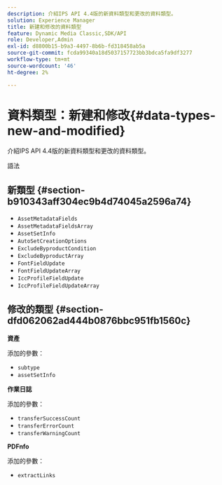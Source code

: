 ```yaml
---
description: 介紹IPS API 4.4版的新資料類型和更改的資料類型。
solution: Experience Manager
title: 新建和修改的資料類型
feature: Dynamic Media Classic,SDK/API
role: Developer,Admin
exl-id: d8800b15-b9a3-4497-8b6b-fd318458ab5a
source-git-commit: fcda99340a18d5037157723bb3bdca5fa9df3277
workflow-type: tm+mt
source-wordcount: '46'
ht-degree: 2%

---
```


# 資料類型：新建和修改{#data-types-new-and-modified}

介紹IPS API 4.4版的新資料類型和更改的資料類型。

語法

## 新類型 {#section-b910343aff304ec9b4d74045a2596a74}

* `AssetMetadataFields`
* `AssetMetadataFieldsArray`
* `AssetSetInfo`
* `AutoSetCreationOptions`
* `ExcludeByproductCondition`
* `ExcludeByproductArray`
* `FontFieldUpdate`
* `FontFieldUpdateArray`
* `IccProfileFieldUpdate`
* `IccProfileFieldUpdateArray`

## 修改的類型 {#section-dfd062062ad444b0876bbc951fb1560c}

**資產**

添加的參數：

* `subtype`
* `assetSetInfo`

**作業日誌**

添加的參數：

* `transferSuccessCount`
* `transferErrorCount`
* `transferWarningCount`

**PDFnfo**

添加的參數：

* `extractLinks`
